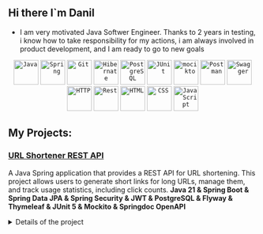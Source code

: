 ## Hi there I`m Danil 
- I am very motivated Java Softwer Engineer. 
Thanks to 2 years in testing, i know how to take responsibility for my actions, i am always involved in product development, and I am ready to go to new goals

<div align="center">
  <code><img width="50" src="https://raw.githubusercontent.com/marwin1991/profile-technology-icons/refs/heads/main/icons/java.png" alt="Java" title="Java"/></code>
  <code><img width="50" src="https://raw.githubusercontent.com/marwin1991/profile-technology-icons/refs/heads/main/icons/spring.png" alt="Spring" title="Spring"/></code>
  <code><img width="50" src="https://raw.githubusercontent.com/marwin1991/profile-technology-icons/refs/heads/main/icons/git.png" alt="Git" title="Git"/></code>
  <code><img width="50" src="https://raw.githubusercontent.com/marwin1991/profile-technology-icons/refs/heads/main/icons/hibernate.png" alt="Hibernate" title="Hibernate"/></code>
  <code><img width="50" src="https://raw.githubusercontent.com/marwin1991/profile-technology-icons/refs/heads/main/icons/postgresql.png" alt="PostgreSQL" title="PostgreSQL"/></code>
  <code><img width="50" src="https://raw.githubusercontent.com/marwin1991/profile-technology-icons/refs/heads/main/icons/junit.png" alt="JUnit" title="JUnit"/></code>
	<code><img width="50" src="https://raw.githubusercontent.com/marwin1991/profile-technology-icons/refs/heads/main/icons/mocikto.png" alt="mocikto" title="mocikto"/></code>
  <code><img width="50" src="https://raw.githubusercontent.com/marwin1991/profile-technology-icons/refs/heads/main/icons/postman.png" alt="Postman" title="Postman"/></code>
  <code><img width="50" src="https://raw.githubusercontent.com/marwin1991/profile-technology-icons/refs/heads/main/icons/swagger.png" alt="Swagger" title="Swagger"/></code>
	<code><img width="50" src="https://raw.githubusercontent.com/marwin1991/profile-technology-icons/refs/heads/main/icons/http.png" alt="HTTP" title="HTTP"/></code>
<code><img width="50" src="https://raw.githubusercontent.com/marwin1991/profile-technology-icons/refs/heads/main/icons/rest.png" alt="Rest" title="Rest"/></code>
	<code><img width="50" src="https://raw.githubusercontent.com/marwin1991/profile-technology-icons/refs/heads/main/icons/html.png" alt="HTML" title="HTML"/></code>
	<code><img width="50" src="https://raw.githubusercontent.com/marwin1991/profile-technology-icons/refs/heads/main/icons/css.png" alt="CSS" title="CSS"/></code>
<code><img width="50" src="https://raw.githubusercontent.com/marwin1991/profile-technology-icons/refs/heads/main/icons/javascript.png" alt="JavaScript" title="JavaScript"/></code>
</div>

## **My Projects**:
### [URL Shortener REST API](https://github.com/ruslanaprus/short-url.git)
A Java Spring application that provides a REST API for URL shortening. This project allows users to generate short links for long URLs, manage them, and track usage statistics, including click counts.
**Java 21 & Spring Boot & Spring Data JPA & Spring Security & JWT & PostgreSQL & Flyway & Thymeleaf & JUnit 5 & Mockito & Springdoc OpenAPI**
<details>
<summary>Details of the project</summary>
<br>
**Technologies Used**
Java 21: Core programming language for the application.
Spring Boot 3.4.1: Simplifies application development with embedded server and configuration support.
Spring Data JPA: Database access and management.
Spring Security: Provides secure user authentication and authorization.
PostgreSQL: Database for persisting URLs and user information.
Flyway: Handles database schema migrations.
Jakarta Bean Validation: Ensures data integrity.
JWT: Stateless, token-based session handling.
Lombok: Reduces boilerplate code.
JUnit 5 & Mockito: Unit and integration testing frameworks.
Testcontainers: Provides isolated and lightweight test environments using containers.
Docker: Used to build the application container for easy deployment.
GitHub Actions: Used for CI/CD, automating the build and test.
</details>
